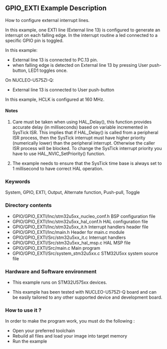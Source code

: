 ## <b>GPIO_EXTI Example Description</b>

How to configure external interrupt lines.

In this example, one EXTI line (External line 13) is configured to generate an interrupt on each falling edge.
In the interrupt routine a led connected to a specific GPIO pin is toggled.

In this example:

- External line 13 is connected to PC.13 pin.
- when falling edge is detected on External line 13 by pressing User push-button, LED1 toggles once.

On NUCLEO-U575ZI-Q:

- External line 13 is connected to User push-button

In this example, HCLK is configured at 160 MHz.

#### <b>Notes</b>

 1. Care must be taken when using HAL_Delay(), this function provides accurate delay (in milliseconds)
    based on variable incremented in SysTick ISR. This implies that if HAL_Delay() is called from
    a peripheral ISR process, then the SysTick interrupt must have higher priority (numerically lower)
    than the peripheral interrupt. Otherwise the caller ISR process will be blocked.
    To change the SysTick interrupt priority you have to use HAL_NVIC_SetPriority() function.

 2. The example needs to ensure that the SysTick time base is always set to 1 millisecond
    to have correct HAL operation.

### <b>Keywords</b>

System, GPIO, EXTI, Output, Alternate function, Push-pull, Toggle

### <b>Directory contents</b>

  - GPIO/GPIO_EXTI/Inc/stm32u5xx_nucleo_conf.h BSP configuration file
  - GPIO/GPIO_EXTI/Inc/stm32u5xx_hal_conf.h    HAL configuration file
  - GPIO/GPIO_EXTI/Inc/stm32u5xx_it.h          Interrupt handlers header file
  - GPIO/GPIO_EXTI/Inc/main.h                  Header for main.c module  
  - GPIO/GPIO_EXTI/Src/stm32u5xx_it.c          Interrupt handlers
  - GPIO/GPIO_EXTI/Src/stm32u5xx_hal_msp.c     HAL MSP file
  - GPIO/GPIO_EXTI/Src/main.c                  Main program
  - GPIO/GPIO_EXTI/Src/system_stm32u5xx.c      STM32U5xx system source file

### <b>Hardware and Software environment</b>

  - This example runs on STM32U575xx devices.

  - This example has been tested with NUCLEO-U575ZI-Q board and can be
    easily tailored to any other supported device and development board.

### <b>How to use it ?</b>

In order to make the program work, you must do the following :

 - Open your preferred toolchain
 - Rebuild all files and load your image into target memory
 - Run the example


